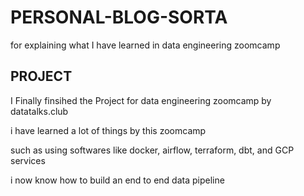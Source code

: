 # PERSONAL-BLOG-SORTA
for explaining what I have learned in data engineering zoomcamp 

## PROJECT

I Finally finsihed the Project for data engineering zoomcamp by datatalks.club

i have learned a lot of things by this zoomcamp 

such as using softwares like docker, airflow, terraform, dbt, and GCP services

i now know how to build an end to end data pipeline 
